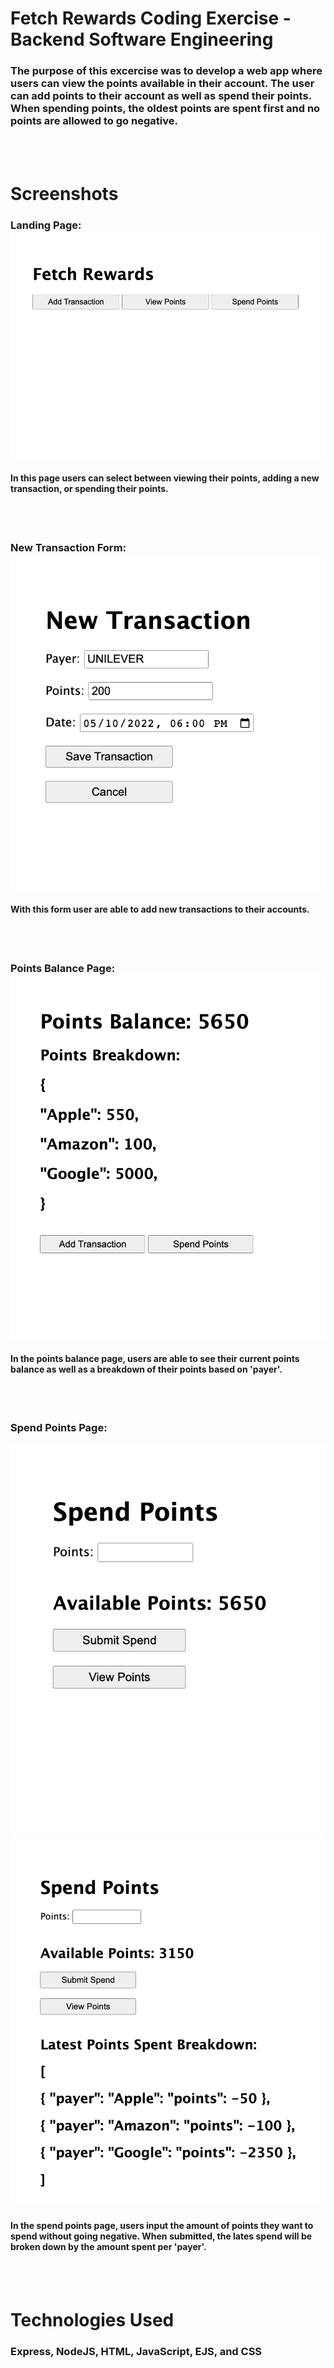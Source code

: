 # Fetch Rewards Coding Exercise - Backend Software Engineering
### The purpose of this excercise was to develop a web app where users can view the points available in their account. The user can add points to their account as well as spend their points. When spending points, the oldest points are spent first and no points are allowed to go negative.
<br>
<br>

# Screenshots
### Landing Page:![](/public/images/landingpage.png)
#### In this page users can select between viewing their points, adding a new transaction, or spending their points.
<br>
<br>

### New Transaction Form:![](/public/images/newtransaction.png)
#### With this form user are able to add new transactions to their accounts.
<br>
<br>

### Points Balance Page:![](/public/images/pointspage.png)
#### In the points balance page, users are able to see their current points balance as well as a breakdown of their points based on 'payer'.
<br>
<br>

### Spend Points Page:
![](/public/images/spendpoints1.png)
![](/public/images/spendpoints2.png)
#### In the spend points page, users input the amount of points they want to spend without going negative. When submitted, the lates spend will be broken down by the amount spent per 'payer'. 
<br>
<br>

# Technologies Used
### Express, NodeJS, HTML, JavaScript, EJS, and CSS
<br>
<br>

<!-- # Getting Started
### Launch app [here]()
<br>
<br> -->
